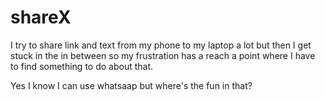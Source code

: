# shareX
I try to share link and text from my phone to my laptop a lot but then I get stuck in the in between so my frustration has a reach a point where I have to find something to do about that. 

Yes I know I can use whatsaap but where's the fun in that?